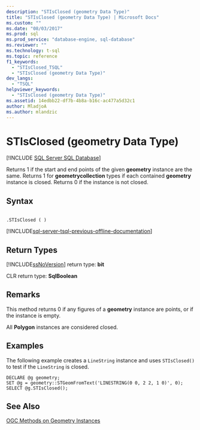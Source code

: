 ```yaml
---
description: "STIsClosed (geometry Data Type)"
title: "STIsClosed (geometry Data Type) | Microsoft Docs"
ms.custom: ""
ms.date: "08/03/2017"
ms.prod: sql
ms.prod_service: "database-engine, sql-database"
ms.reviewer: ""
ms.technology: t-sql
ms.topic: reference
f1_keywords: 
  - "STIsClosed_TSQL"
  - "STIsClosed (geometry Data Type)"
dev_langs: 
  - "TSQL"
helpviewer_keywords: 
  - "STIsClosed (geometry Data Type)"
ms.assetid: 14edbb22-df7b-4b8a-b16c-ac477a5d32c1
author: MladjoA
ms.author: mlandzic 
---
```

# STIsClosed (geometry Data Type)
[!INCLUDE [SQL Server SQL Database](../../includes/applies-to-version/sql-asdb.md)]

Returns 1 if the start and end points of the given **geometry** instance are the same. Returns 1 for **geometrycollection** types if each contained **geometry** instance is closed. Returns 0 if the instance is not closed.
  
## Syntax  
  
```  
  
.STIsClosed ( )  
```  
  
[!INCLUDE[sql-server-tsql-previous-offline-documentation](../../includes/sql-server-tsql-previous-offline-documentation.md)]

## Return Types
 [!INCLUDE[ssNoVersion](../../includes/ssnoversion-md.md)] return type: **bit**  
  
 CLR return type: **SqlBoolean**  
  
## Remarks  
 This method returns 0 if any figures of a **geometry** instance are points, or if the instance is empty.  
  
 All **Polygon** instances are considered closed.  
  
## Examples  
 The following example creates a `LineString` instance and uses `STIsClosed()` to test if the `LineString` is closed.  
  
```  
DECLARE @g geometry;  
SET @g = geometry::STGeomFromText('LINESTRING(0 0, 2 2, 1 0)', 0);  
SELECT @g.STIsClosed();  
```  
  
## See Also  
 [OGC Methods on Geometry Instances](../../t-sql/spatial-geometry/ogc-methods-on-geometry-instances.md)  
  
  

